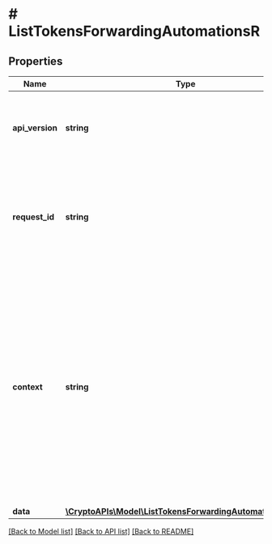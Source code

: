 # # ListTokensForwardingAutomationsR

## Properties

Name | Type | Description | Notes
------------ | ------------- | ------------- | -------------
**api_version** | **string** | Specifies the version of the API that incorporates this endpoint. |
**request_id** | **string** | Defines the ID of the request. The &#x60;requestId&#x60; is generated by Crypto APIs and it&#39;s unique for every request. |
**context** | **string** | In batch situations the user can use the context to correlate responses with requests. This property is present regardless of whether the response was successful or returned as an error. &#x60;context&#x60; is specified by the user. | [optional]
**data** | [**\CryptoAPIs\Model\ListTokensForwardingAutomationsRData**](ListTokensForwardingAutomationsRData.md) |  |

[[Back to Model list]](../../README.md#models) [[Back to API list]](../../README.md#endpoints) [[Back to README]](../../README.md)
